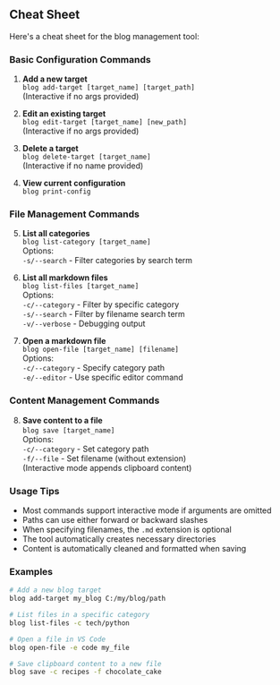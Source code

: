 ## Cheat Sheet

Here's a cheat sheet for the blog management tool:

### Basic Configuration Commands
1. **Add a new target**  
   `blog add-target [target_name] [target_path]`  
   (Interactive if no args provided)

2. **Edit an existing target**  
   `blog edit-target [target_name] [new_path]`  
   (Interactive if no args provided)

3. **Delete a target**  
   `blog delete-target [target_name]`  
   (Interactive if no name provided)

4. **View current configuration**  
   `blog print-config`

### File Management Commands
5. **List all categories**  
   `blog list-category [target_name]`  
   Options:  
   `-s/--search` - Filter categories by search term

6. **List all markdown files**  
   `blog list-files [target_name]`  
   Options:  
   `-c/--category` - Filter by specific category  
   `-s/--search` - Filter by filename search term  
   `-v/--verbose` - Debugging output

7. **Open a markdown file**  
   `blog open-file [target_name] [filename]`  
   Options:  
   `-c/--category` - Specify category path  
   `-e/--editor` - Use specific editor command

### Content Management Commands
8. **Save content to a file**  
   `blog save [target_name]`  
   Options:  
   `-c/--category` - Set category path  
   `-f/--file` - Set filename (without extension)  
   (Interactive mode appends clipboard content)

### Usage Tips
- Most commands support interactive mode if arguments are omitted
- Paths can use either forward or backward slashes
- When specifying filenames, the `.md` extension is optional
- The tool automatically creates necessary directories
- Content is automatically cleaned and formatted when saving

### Examples
```bash
# Add a new blog target
blog add-target my_blog C:/my/blog/path

# List files in a specific category
blog list-files -c tech/python

# Open a file in VS Code
blog open-file -e code my_file

# Save clipboard content to a new file
blog save -c recipes -f chocolate_cake
```